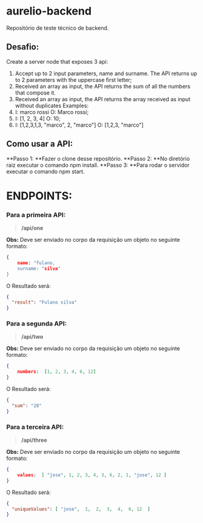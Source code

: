 # aurelio-backend
Repositório de teste técnico de backend.

## Desafio:

Create a server node that exposes 3 api:
1. Accept up to 2 input parameters, name and surname. The API returns up to 2 parameters with
the
uppercase first letter;
2. Received an array as input, the API returns the sum of all the numbers that compose it.
3. Received an array as input, the API returns the array received as input without duplicates
Examples:
1. I: marco rossi O: Marco rossi;
2. I: [1, 2, 3, 4] O: 10;
3. I: [1,2,3,1,3, "marco", 2, "marco"] O: [1,2,3, "marco"]

## Como usar a API:

**Passo 1: **Fazer o clone desse repositório.
**Passo 2: **No diretório raiz executar o comando npm install.
**Passo 3: **Para rodar o servidor executar o comando npm start.

# ENDPOINTS:

### Para a primeira API:

> **/api/one**

**Obs:** Deve ser enviado no corpo da requisição um objeto no seguinte formato:
```json
{
    name: "fulano,
    surname: "silva"
}
```
O Resultado será: 
```json
{
  "result": "Fulano silva"
}
```

### Para a segunda API:

> **/api/two**

**Obs:** Deve ser enviado no corpo da requisição um objeto no seguinte formato:
```json
{
    numbers:  [1, 2, 3, 4, 6, 12] 
}
```
O Resultado será: 
```json
{
  "sum": "28"
}
```

### Para a terceira API:

> **/api/three**

**Obs:** Deve ser enviado no corpo da requisição um objeto no seguinte formato:
```json
{
    values:  [ "jose", 1, 2, 3, 4, 3, 6, 2, 1, "jose", 12 ] 
}
```
O Resultado será: 
```json
{
  "uniqueValues": [ "jose",  1,  2,  3,  4,  6, 12  ]
}
```